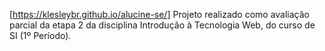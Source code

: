 [https://klesleybr.github.io/alucine-se/]
Projeto realizado como avaliação parcial da etapa 2 da disciplina Introdução à Tecnologia Web, do curso de SI (1º Período).
